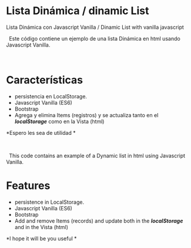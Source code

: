 # Lista Dinámica  /  dinamic List
Lista Dinámica con Javascript Vanilla / Dinamic List with vanilla javascript

&nbsp;
Este código contiene un ejemplo de una lista Dinámica en html usando Javascript Vanilla.

&nbsp;
# Características
* persistencia en LocalStorage.
* Javascript Vanilla (ES6)
* Bootstrap
* Agrega y elimina Items (registros) y se actualiza tanto en el ***localStorage*** como en la Vista (html)

*Espero les sea de utilidad *

&nbsp;

&nbsp;
This code contains an example of a Dynamic list in html using Javascript Vanilla.

# Features
* persistence in LocalStorage.
* Javascript Vanilla (ES6)
* Bootstrap
* Add and remove Items (records) and update both in the ***localStorage*** and in the Vista (html)

*I hope it will be you useful *
